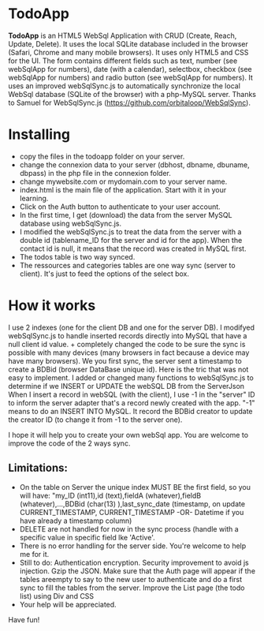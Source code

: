 TodoApp 
=====================
**TodoApp** is an HTML5 WebSql Application with CRUD (Create, Reach, Update, Delete). It uses the local SQLite database included in the browser (Safari, Chrome and many mobile browsers). It uses only HTML5 and CSS for the UI. The form contains different fields such as text, number (see webSqlApp for numbers), date (with a calendar), selectbox, checkbox (see webSqlApp for numbers) and radio button (see webSqlApp for numbers). It uses an improved webSqlSync.js to automatically synchronize the local WebSql database (SQLite of the browser) with a php-MySQL server. Thanks to Samuel for WebSqlSync.js (https://github.com/orbitaloop/WebSqlSync).

Installing
==========

- copy the files in the todoapp folder on your server.  
- change the connexion data to your server (dbhost, dbname, dbuname, dbpass) in the php file in the connexion folder.
- change mywebsite.com or mydomain.com to your server name.
- index.html is the main file of the application. Start with it in your learning.
- Click on the Auth button to authenticate to your user account.
- In the first time, I get (download) the data from the server MySQL database using webSqlSync.js. 
- I modified the webSqlSync.js to treat the data from the server with a double id (tablename_ID for the server and id for the app). When the contact id is null, it means that the record was created in MySQL first.
- The todos table is two way synced.
- The ressources and categories tables are one way sync (server to client). It's just to feed the options of the select box.

How it works
==========
I use 2 indexes (one for the client DB and one for the server DB). 
I modifyed webSqlSync.js to handle inserted records directly into MySQL that have a null client id value. + completely changed the code to be sure the sync is possible with many devices (many browsers in fact because a device may have many browsers). We you first sync, the server sent a timestamp to create a BDBid (browser DataBase unique id). Here is the tric that was not easy to implement.
I added or changed many functions to webSqlSync.js to determine if we INSERT or UPDATE the webSQL DB from the ServerJson
When I insert a record in webSQL (with the client), I use -1 in the "server" ID to inform the server adapter that's a record newly created with the app. 
"-1" means to do an INSERT INTO MySQL. It record the BDBid creator to update the creator ID (to change it from -1 to the server one).
 
I hope it will help you to create your own webSql app. You are welcome to improve the code of the 2 ways sync.

## Limitations:

 - On the table on Server the unique index MUST BE the first field, so you will have: 
   "my_ID (int11),id (text),fieldA (whatever),fieldB (whatever),...,BDBid (char(13) ),last_sync_date (timestamp, on update CURRENT_TIMESTAMP, CURRENT_TIMESTAMP -OR- Datetime if you have already a timestamp column)
 - DELETE are not handled for now in the sync process (handle with a specific value in specific field lke 'Active'.
 - There is no error handling for the server side. You're welcome to help me for it.
 - Still to do: Authentication encryption. Security improvement to avoid js injection. Gzip the JSON. Make sure that the Auth page will appear if the tables areempty to say to the new user to authenticate and do a first sync to fill the tables from the server. Improve the List page  (the todo list) using Div and CSS
 - Your help will be appreciated.
 
Have fun! 
